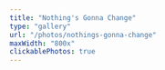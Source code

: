 ```yaml
---
title: "Nothing's Gonna Change"
type: "gallery"
url: "/photos/nothings-gonna-change"
maxWidth: "800x"
clickablePhotos: true
---
```

